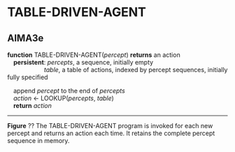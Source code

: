 # TABLE-DRIVEN-AGENT

## AIMA3e
__function__ TABLE-DRIVEN-AGENT(_percept_) __returns__ an action  
&emsp;__persistent__: _percepts_, a sequence, initially empty  
&emsp;&emsp;&emsp;&emsp;&emsp;&emsp;_table_, a table of actions, indexed by percept   sequences, initially fully specified  

&emsp;append _percept_ to the end of _percepts_  
&emsp;_action_ &larr; LOOKUP(_percepts_, _table_)  
&emsp;__return__ _action_

---
__Figure__ ?? The TABLE-DRIVEN-AGENT  program is invoked for each new percept and returns an action each time. It retains the complete percept sequence in memory.
